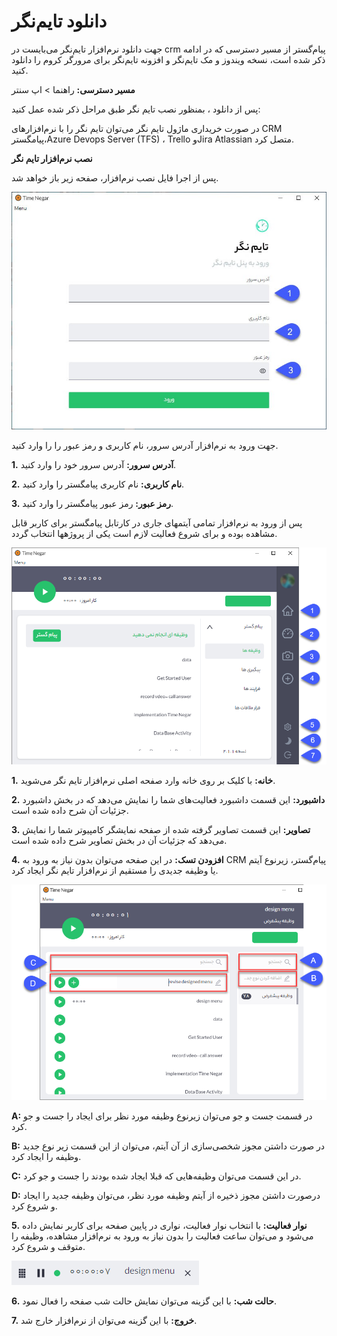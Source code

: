 
# دانلود تایم‌نگر

جهت دانلود نرم‌افزار تایم‌نگر می‌بایست در crm  پیام‌گستر از مسیر دسترسی که در ادامه ذکر شده است، نسخه ویندوز و مک تایم‌نگر و افزونه تایم‌نگر برای مرورگر کروم را دانلود کنید.

**مسیر دسترسی:** راهنما > اپ سنتر

پس از دانلود ، بمنظور نصب تایم نگر طبق مراحل ذکر شده عمل کنید:

در صورت خریداری ماژول تایم نگر می‌توان تایم نگر را با نرم‌افزارهای CRM پیامگستر،Azure Devops Server (TFS) ، Trello وJira Atlassian متصل کرد. 

**نصب نرم‌افزار تایم نگر**

پس از اجرا فایل نصب نرم‌افزار، صفحه زیر باز خواهد شد.

![](1.png)

جهت ورود به نرم‌افزار آدرس سرور، نام کاربری و رمز عبور را را وارد کنید.

**1.** **آدرس سرور:** آدرس سرور خود را وارد کنید.

**2.** **نام کاربری:** نام کاربری پیامگستر را وارد کنید.

**3.** **رمز عبور:** رمز عبور پیامگستر را وارد کنید.

پس از ورود به نرم‌افزار تمامی آیتمهای جاری در کارتابل پیامگستر برای کاربر قابل مشاهده بوده و برای شروع فعالیت لازم است یکی از پروژهها انتخاب گردد.

![](2.png)

**1.** **خانه:** با کلیک بر روی خانه وارد صفحه اصلی نرم‌افزار تایم نگر می‌شوید. 

**2.** **داشبورد:** این قسمت داشبورد فعالیت‌های شما را نمایش می‌دهد که در بخش داشبورد جزئیات آن شرح داده شده است.

**3.** **تصاویر:** این قسمت تصاویر گرفته شده از صفحه نمایشگر کامپیوتر شما را نمایش می‌دهد که جزئیات آن در بخش تصاویر شرح داده شده است.

**4.**  **افزودن تسک:** در این صفحه می‌توان بدون نیاز به ورود به CRM پیام‌گستر، زیرنوع آیتم یا وظیفه جدیدی را مستقیم از نرم‌افزار تایم نگر ایجاد کرد.
 
![](3.png)


**A:** در قسمت جست و جو می‌توان زیرنوع وظیفه مورد نظر برای ایجاد را جست و جو کرد.

**B:** در صورت داشتن مجوز شخصی‌سازی از آن آیتم، می‌توان از این قسمت زیر نوع جدید وظیفه را ایجاد کرد.

**C:** در این قسمت می‌توان وظیفه‌هایی که قبلا ایجاد شده بودند را جست و جو کرد.

**D:** درصورت داشتن مجوز ذخیره از آیتم وظیفه مورد نظر، می‌توان وظیفه جدید را ایجاد و شروع کرد. 

**5.** **نوار فعالیت:** با انتخاب نوار فعالیت، نواری در پایین صفحه برای کاربر نمایش داده می‌شود و می‌توان ساعت فعالیت را بدون نیاز به ورود به نرم‌افزار مشاهده، وظیفه را متوقف و شروع کرد.

![](4.png)

**6.** **حالت شب:** با این گزینه می‌توان نمایش حالت شب صفحه را فعال نمود.

**7.** **خروج:** با این گزینه می‌توان از نرم‌افزار خارج شد.


